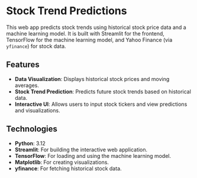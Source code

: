# Stock Trend Predictions

This web app predicts stock trends using historical stock price data and a machine learning model. It is built with Streamlit for the frontend, TensorFlow for the machine learning model, and Yahoo Finance (via `yfinance`) for stock data.

## Features

- **Data Visualization**: Displays historical stock prices and moving averages.
- **Stock Trend Prediction**: Predicts future stock trends based on historical data.
- **Interactive UI**: Allows users to input stock tickers and view predictions and visualizations.

## Technologies

- **Python**: 3.12
- **Streamlit**: For building the interactive web application.
- **TensorFlow**: For loading and using the machine learning model.
- **Matplotlib**: For creating visualizations.
- **yfinance**: For fetching historical stock data.
